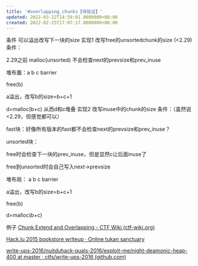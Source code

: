 ```yaml
---
title: '#overlapping_chunks【待验证】'
updated: 2022-03-22T14:59:01.0000000+08:00
created: 2022-02-25T17:07:17.0000000+08:00
---
```


条件
可以溢出改写下一块的size
实现1 改写free的unsortedchunk的size (\<2.29)
条件：

2.29之前 malloc(unsorted) 不会检查next的prevsize和prev_inuse

堆布置：a b c barrier

free(b)

a溢出，改写b的size=b+c+1

d=malloc(b+c) 从而d和c堆叠
实现2 改写inuse中的chunk的size
条件：（虽然说\<2.29，但感觉都可以）

fast块：好像所有版本的fast都不会检查next的prevsize和prev_inuse？

unsorted块：

free时会检查下一块的prev_inuse，但是显然c让后面inuse了

free到unsorted时会自己写入next-\>prevsize

堆布局： a b c barrier

a溢出，改写b的size=b+c+1

free(b)

d=malloc(b+c)

例子
[Chunk Extend and Overlapping - CTF Wiki (ctf-wiki.org)](https://ctf-wiki.org/pwn/linux/user-mode/heap/ptmalloc2/chunk-extend-overlapping/#2015-hacklu-bookstore)

[Hack.lu 2015 bookstore writeup · Online tukan sanctuary](http://tukan.farm/2016/02/25/hacklu-2015-bookstore-writeup/)

[write-ups-2016/nuitduhack-quals-2016/exploit-me/night-deamonic-heap-400 at master · ctfs/write-ups-2016 (github.com)](https://github.com/ctfs/write-ups-2016/tree/master/nuitduhack-quals-2016/exploit-me/night-deamonic-heap-400)
